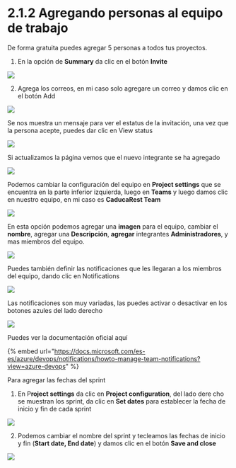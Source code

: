 # 2.1.2 Agregando personas al equipo de trabajo

De forma gratuita puedes agregar 5 personas a todos tus proyectos. 

1. En la opción de **Summary** da clic en el botón **Invite**

![](../../.gitbook/assets/image%20%2826%29.png)

2. Agrega los correos, en mi caso solo agregare un correo y damos clic en el botón Add

![](../../.gitbook/assets/image%20%2812%29.png)

Se nos muestra un mensaje para ver el estatus de la invitación, una vez que la persona acepte, puedes dar clic en View status

![](../../.gitbook/assets/image%20%28163%29.png)

Si actualizamos la página vemos que el nuevo integrante se ha agregado 

![](../../.gitbook/assets/image%20%2843%29.png)

Podemos cambiar la configuración del equipo en **Project settings** que se encuentra en la parte inferior izquierda, luego en **Teams** y luego damos clic en nuestro equipo, en mi caso es **CaducaRest Team**

![](../../.gitbook/assets/image%20%2846%29.png)

En esta opción podemos agregar una **imagen** para el equipo, cambiar el **nombre**, agregar una **Descripción**, **agregar** integrantes **Administradores**, y mas miembros del equipo. 

![](../../.gitbook/assets/image%20%28175%29.png)

Puedes también definir las notificaciones que les llegaran a los miembros del equipo, dando clic en Notifications

![](../../.gitbook/assets/image%20%2869%29.png)

Las notificaciones son muy variadas, las puedes activar o desactivar en los botones azules del lado derecho

![](../../.gitbook/assets/image%20%2875%29.png)

Puedes ver la documentación oficial aquí

{% embed url="https://docs.microsoft.com/es-es/azure/devops/notifications/howto-manage-team-notifications?view=azure-devops" %}

Para agregar las fechas del sprint

1. En P**roject settings** da clic en **Project configuration**, del lado dere cho se muestran los sprint, da clic en **Set dates** para establecer la fecha de inicio y fin de cada sprint

![](../../.gitbook/assets/image%20%28137%29.png)

2. Podemos cambiar el nombre del sprint y tecleamos las fechas de inicio y fin \(**Start date, End date**\)  y damos clic en el botón **Save and close**

![](../../.gitbook/assets/image%20%28123%29.png)

